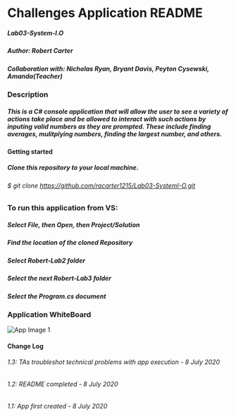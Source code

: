 # Challenges Application README
##### Lab03-System-I.O
##### Author: Robert Carter
##### Collaboration with: Nicholas Ryan, Bryant Davis, Peyton Cysewski, Amanda(Teacher)

### Description

##### This is a C# console application that will allow the user to see a variety of actions take place and be allowed to interact with such actions by inputing valid numbers as they are prompted. These include finding averages, mulitplying numbers, finding the largest number, and others.

#### Getting started

##### Clone this repository to your local machine.
###### $ git clone https://github.com/racarter1215/Lab03-SystemI-O.git

### To run this application from VS:

##### Select File, then Open, then Project/Solution
##### Find the location of the cloned Repository
##### Select Robert-Lab2 folder
##### Select the next Robert-Lab3 folder
##### Select the Program.cs document

### Application WhiteBoard
![App Image 1](./assets/whiteboard.png)


#### Change Log
###### 1.3: TAs troubleshot technical problems with app execution - 8 July 2020
###### 1.2: README completed - 8 July 2020
###### 1.1: App first created - 8 July 2020
